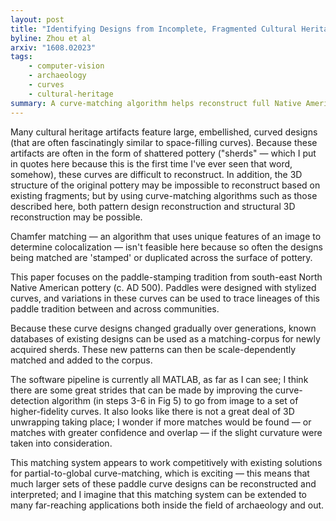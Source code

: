 ```yaml
---
layout: post
title: "Identifying Designs from Incomplete, Fragmented Cultural Heritage Objects by Curve-Pattern Matching"
byline: Zhou et al
arxiv: "1608.02023"
tags:
    - computer-vision
    - archaeology
    - curves
    - cultural-heritage
summary: A curve-matching algorithm helps reconstruct full Native American designs from shattered pottery using a combination of computer-vision and curve-analysis.
---
```


Many cultural heritage artifacts feature large, embellished, curved designs (that are often fascinatingly similar to space-filling curves). Because these artifacts are often in the form of shattered pottery ("sherds" — which I put in quotes here because this is the first time I've ever seen that word, somehow), these curves are difficult to reconstruct. In addition, the 3D structure of the original pottery may be impossible to reconstruct based on existing fragments; but by using curve-matching algorithms such as those described here, both pattern design reconstruction and structural 3D reconstruction may be possible.

Chamfer matching — an algorithm that uses unique features of an image to determine colocalization — isn't feasible here because so often the designs being matched are 'stamped' or duplicated across the surface of pottery.

This paper focuses on the paddle-stamping tradition from south-east North Native American pottery (c. AD 500). Paddles were designed with stylized curves, and variations in these curves can be used to trace lineages of this paddle tradition between and across communities.

Because these curve designs changed gradually over generations, known databases of existing designs can be used as a matching-corpus for newly acquired sherds. These new patterns can then be scale-dependently matched and added to the corpus.

The software pipeline is currently all MATLAB, as far as I can see; I think there are some great strides that can be made by improving the curve-detection algorithm (in steps 3-6 in Fig 5) to go from image to a set of higher-fidelity curves. It also looks like there is not a great deal of 3D unwrapping taking place; I wonder if more matches would be found — or matches with greater confidence and overlap — if the slight curvature were taken into consideration.

This matching system appears to work competitively with existing solutions for partial-to-global curve-matching, which is exciting — this means that much larger sets of these paddle curve designs can be reconstructed and interpreted; and I imagine that this matching system can be extended to many far-reaching applications both inside the field of archaeology and out.
